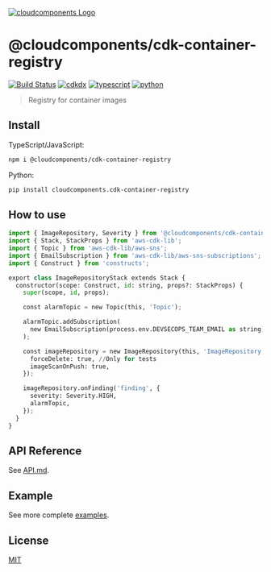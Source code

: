 [![cloudcomponents Logo](https://raw.githubusercontent.com/cloudcomponents/cdk-constructs/master/logo.png)](https://github.com/cloudcomponents/cdk-constructs)

# @cloudcomponents/cdk-container-registry

[![Build Status](https://github.com/cloudcomponents/cdk-constructs/workflows/Build/badge.svg)](https://github.com/cloudcomponents/cdk-constructs/actions?query=workflow=Build)
[![cdkdx](https://img.shields.io/badge/buildtool-cdkdx-blue.svg)](https://github.com/hupe1980/cdkdx)
[![typescript](https://img.shields.io/badge/jsii-typescript-blueviolet.svg)](https://www.npmjs.com/package/@cloudcomponents/cdk-container-registry)
[![python](https://img.shields.io/badge/jsii-python-blueviolet.svg)](https://pypi.org/project/cloudcomponents.cdk-container-registry/)

> Registry for container images

## Install

TypeScript/JavaScript:

```bash
npm i @cloudcomponents/cdk-container-registry
```

Python:

```bash
pip install cloudcomponents.cdk-container-registry
```

## How to use

```python
import { ImageRepository, Severity } from '@cloudcomponents/cdk-container-registry';
import { Stack, StackProps } from 'aws-cdk-lib';
import { Topic } from 'aws-cdk-lib/aws-sns';
import { EmailSubscription } from 'aws-cdk-lib/aws-sns-subscriptions';
import { Construct } from 'constructs';

export class ImageRepositoryStack extends Stack {
  constructor(scope: Construct, id: string, props?: StackProps) {
    super(scope, id, props);

    const alarmTopic = new Topic(this, 'Topic');

    alarmTopic.addSubscription(
      new EmailSubscription(process.env.DEVSECOPS_TEAM_EMAIL as string),
    );

    const imageRepository = new ImageRepository(this, 'ImageRepository', {
      forceDelete: true, //Only for tests
      imageScanOnPush: true,
    });

    imageRepository.onFinding('finding', {
      severity: Severity.HIGH,
      alarmTopic,
    });
  }
}
```

## API Reference

See [API.md](https://github.com/cloudcomponents/cdk-constructs/tree/master/packages/cdk-container-registry/API.md).

## Example

See more complete [examples](https://github.com/cloudcomponents/cdk-constructs/tree/master/examples).

## License

[MIT](https://github.com/cloudcomponents/cdk-constructs/tree/master/packages/cdk-container-registry/LICENSE)

